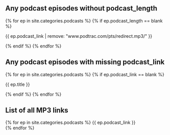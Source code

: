 
## Any podcast episodes without podcast_length
{% for ep in site.categories.podcasts %}
{% if ep.podcast_length == blank %}
<p>{{ ep.podcast_link | remove: "www.podtrac.com/pts/redirect.mp3/" }}</p>
{% endif %}
{% endfor %}

## Any podcast episodes with missing podcast_link
{% for ep in site.categories.podcasts %}
{% if ep.podcast_link == blank %}
<p>{{ ep.title }}</p>
{% endif %}
{% endfor %}

## List of all MP3 links
{% for ep in site.categories.podcasts %}
{{ ep.podcast_link }}<br>
{% endfor %}




